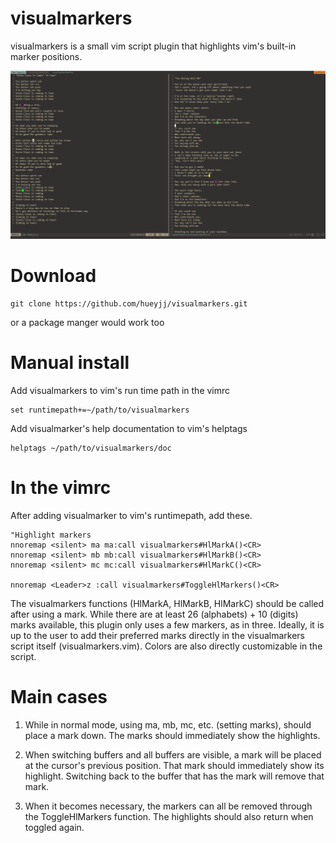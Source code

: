 visualmarkers
======

visualmarkers is a small vim script plugin that highlights vim's built-in marker positions.

![Markers screenshot](https://raw.githubusercontent.com/hueyjj/visualmarkers/master/screenshots/markers.PNG)

Download
=======

    git clone https://github.com/hueyjj/visualmarkers.git

or a package manger would work too

Manual install
=======

Add visualmarkers to vim's run time path in the vimrc

    set runtimepath+=~/path/to/visualmarkers

Add visualmarker's help documentation to vim's helptags

    helptags ~/path/to/visualmarkers/doc

In the vimrc
======
After adding visualmarker to vim's runtimepath, add these.

    "Highlight markers
    nnoremap <silent> ma ma:call visualmarkers#HlMarkA()<CR>
    nnoremap <silent> mb mb:call visualmarkers#HlMarkB()<CR>
    nnoremap <silent> mc mc:call visualmarkers#HlMarkC()<CR>
    
    nnoremap <Leader>z :call visualmarkers#ToggleHlMarkers()<CR>

The visualmarkers functions (HlMarkA, HlMarkB, HlMarkC) should be called after using a mark. While there
are at least 26 (alphabets) + 10 (digits) marks available, this plugin only uses a few markers, as in three.
Ideally, it is up to the user to add their preferred marks directly in the visualmarkers script itself (visualmarkers.vim).
Colors are also directly customizable in the script.

Main cases
=======
1) While in normal mode, using ma, mb, mc, etc. (setting marks), should place a mark down. The marks should
immediately show the highlights.

2) When switching buffers and all buffers are visible, a mark will be placed at the cursor's previous position. That
mark should immediately show its highlight. Switching back to the buffer that has the mark will remove that mark.

3) When it becomes necessary, the markers can all be removed through the ToggleHlMarkers function. The
highlights should also return when toggled again.

